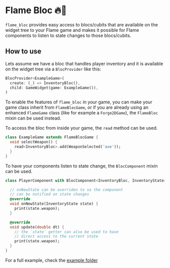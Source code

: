# Flame Bloc 🔥🧱

`flame_bloc` provides easy access to blocs/cubits that are available on the widget tree to your Flame
game and makes it possible for Flame components to listen to state changes to those blocs/cubits.

## How to use

Lets assume we have a bloc that handles player inventory and it is available on the widget tree via
a `BlocProvider` like this:

```dart
BlocProvider<ExampleGame>(
  create: (_) => InventoryBloc(),
  child: GameWidget(game: ExampleGame()),
)
```

To enable the features of `flame_bloc` in your game, you can make your game class inherit from
`FlameBlocGame`, or if you are already using an enhanced `FlameGame` class (like for example a
`Forge2DGame`), the `FlameBloc` mixin can be used instead.


To access the bloc from inside your game, the `read` method can be used.

```dart
class ExampleGame extends FlameBlocGame {
  void selectWeapon() {
    read<InventoryBloc>.add(WeaponSelected('axe'));
  }
}
```

To have your components listen to state change, the `BlocComponent` mixin can be used.


```dart
class PlayerComponent with BlocComponent<InventoryBloc, InventoryState> {

  // onNewState can be overriden to so the component
  // can be notified on state changes
  @override
  void onNewState(InventoryState state) {
    print(state.weapon);
  }

  @override
  void update(double dt) {
    // the `state` getter can also be used to have
    // direct access to the current state
    print(state.weapon);
  }
}
```

For a full example, check the [example folder](./example)
